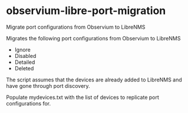 # observium-libre-port-migration
Migrate port configurations from Observium to LibreNMS

Migrates the following port configurations from Observium to LibreNMS

- Ignore
- Disabled
- Detailed
- Deleted

The script assumes that the devices are already added to LibreNMS and have gone through port discovery.

Populate mydevices.txt with the list of devices to replicate port configurations for. 